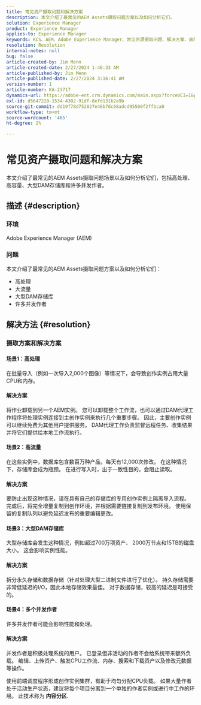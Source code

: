 ```yaml
---
title: 常见资产摄取问题和解决方案
description: 本文介绍了最常见的AEM Assets摄取问题方案以及如何分析它们。
solution: Experience Manager
product: Experience Manager
applies-to: Experience Manager
keywords: KCS、AEM、Adobe Experience Manager、常见资源摄取问题、解决方案、故障排除、内容分区、高处理、大容量、大型DAM存储库、许多并发作者
resolution: Resolution
internal-notes: null
bug: false
article-created-by: Jim Menn
article-created-date: 2/27/2024 1:46:33 AM
article-published-by: Jim Menn
article-published-date: 2/27/2024 3:16:41 AM
version-number: 1
article-number: KA-23717
dynamics-url: https://adobe-ent.crm.dynamics.com/main.aspx?forceUCI=1&pagetype=entityrecord&etn=knowledgearticle&id=d7ee0108-12d5-ee11-9079-6045bd006268
exl-id: d5647220-1534-4302-91df-8efd131b2a9b
source-git-commit: dd19f78d752827e48b7dc68adcd95500f2ffbca0
workflow-type: tm+mt
source-wordcount: '465'
ht-degree: 2%

---
```


# 常见资产摄取问题和解决方案


本文介绍了最常见的AEM Assets摄取问题场景以及如何分析它们，包括高处理、高容量、大型DAM存储库和许多并发作者。

## 描述 {#description}


### 环境

Adobe Experience Manager (AEM)

### 问题

本文介绍了最常见的AEM Assets摄取问题方案以及如何分析它们：

- 高处理
- 大流量
- 大型DAM存储库
- 许多并发作者



## 解决方法 {#resolution}


### 摄取方案和解决方案

#### 场景1：高处理

在批量导入（例如一次导入2,000个图像）等情况下，会导致创作实例占用大量CPU和内存。

#### 解决方案

将作业卸载到另一个AEM实例。 您可以卸载整个工作流，也可以通过DAM代理工作程序将处理实例连接到主创作实例来执行几个重要步骤。 因此，主要创作实例可以继续免费为其他用户提供服务。 DAM代理工作负责监督远程任务、收集结果并将它们提供给本地工作流执行。

#### 场景2：高流量&#x200B;

在这些实例中，数据库包含数百万种产品，每天有12,000次修改。 在这种情况下，存储库会成为瓶颈。 在进行写入时，出于一致性目的，会阻止读取。

#### 解决方案

要防止出现这种情况，请在具有自己的存储库的专用创作实例上隔离导入流程。 完成后，将完全增量复制到创作环境，并根据需要链接复制到发布环境。 使用保留的复制队列以避免延迟发布的重要编辑更改。

#### 场景3：大型DAM存储库

大型存储库会发生这种情况，例如超过700万项资产、 2000万节点和15TB的磁盘大小。 这会影响实例性能。

#### 解决方案

拆分永久存储和数据存储（针对处理大型二进制文件进行了优化）。 持久存储需要非常低延迟的I/O，因此本地存储效果最佳。 对于数据存储，较高的延迟是可接受的。

#### 场景4：多个并发作者

许多并发作者可能会影响性能和处理。

#### 解决方案

并发作者是积极处理系统的用户。 已登录但非活动的作者不会给系统带来额外负载。 编辑、上传资产、触发CPU工作流、内存、搜索和下载资产以及修改元数据等操作。

使用前端调度程序形成创作实例集群，有助于均匀分配CPU负载。 如果大量作者处于活动生产状态，建议将每个项目分离到一个单独的作者实例或进行中工作的环境。 此技术称为 <b>内容分区</b>.
